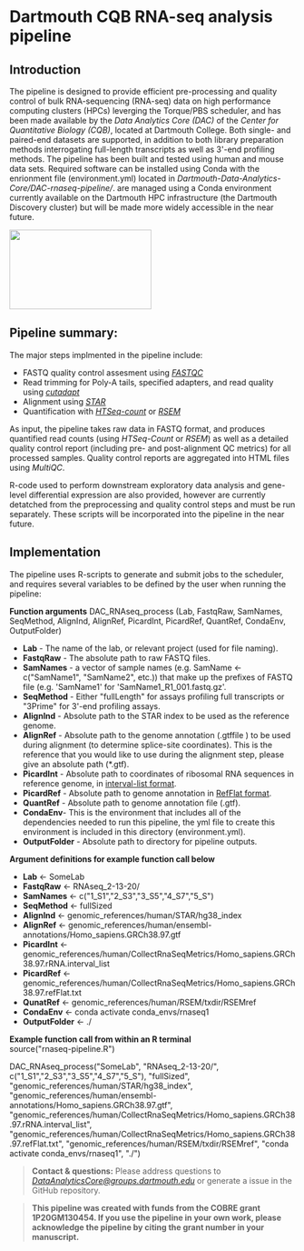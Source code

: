 # Dartmouth CQB RNA-seq analysis pipeline

## Introduction 
The pipeline is designed to provide efficient pre-processing and quality control of bulk RNA-sequencing (RNA-seq) data on high performance computing clusters (HPCs) leverging the Torque/PBS scheduler, and has been made available by the *Data Analytics Core (DAC)* of the *Center for Quantitative Biology (CQB)*, located at Dartmouth College. Both single- and paired-end datasets are supported, in addition to both library preparation methods interrogating full-length transcripts as well as 3'-end profiling methods. The pipeline has been built and tested using human and mouse data sets. Required software can be installed using Conda with the enrionment file (environment.yml) located in *Dartmouth-Data-Analytics-Core/DAC-rnaseq-pipeline/*. are managed using a Conda environment currently available on the Dartmouth HPC infrastructure (the Dartmouth Discovery cluster) but will be made more widely accessible in the near future. 

<img src="logo.jpg" width="250" height="140" >

## Pipeline summary:
The major steps implmented in the pipeline include: 

- FASTQ quality control assesment using [*FASTQC*](https://www.bioinformatics.babraham.ac.uk/projects/fastqc/)
- Read trimming for Poly-A tails, specified adapters, and read quality using [*cutadapt*](https://cutadapt.readthedocs.io/en/stable/)
- Alignment using [*STAR*](https://github.com/alexdobin/STAR)
- Quantification with [*HTSeq-count*](https://htseq.readthedocs.io/en/release_0.11.1/count.html) or [*RSEM*](https://deweylab.github.io/RSEM/)

As input, the pipeline takes raw data in FASTQ format, and produces quantified read counts (using *HTSeq-Count* or *RSEM*) as well as a detailed quality control report (including pre- and post-alignment QC metrics) for all processed samples. Quality control reports are aggregated into HTML files using *MultiQC*. 

R-code used to perform downstream exploratory data analysis and gene-level differential expression are also provided, however are currently detatched from the preprocessing and quality control steps and must be run separately. These scripts will be incorporated into the pipeline in the near future. 

## Implementation
The pipeline uses R-scripts to generate and submit jobs to the scheduler, and requires several variables to be defined by the user when running the pipeline: 

**Function arguments**
DAC_RNAseq_process (Lab, FastqRaw, SamNames, SeqMethod, AlignInd, AlignRef, PicardInt, PicardRef, QuantRef, CondaEnv, OutputFolder)   

* **Lab** - The name of the lab, or relevant project (used for file naming).
* **FastqRaw** - The absolute path to raw FASTQ files.
* **SamNames** - a vector of sample names (e.g. SamName <- c("SamName1", "SamName2", etc.)) that make up the prefixes of FASTQ file (e.g. 'SamName1' for 'SamName1_R1_001.fastq.gz'.
* **SeqMethod** - Either "fullLength" for assays profiling full transcripts or "3Prime" for 3'-end profiling assays. 
* **AlignInd** - Absolute path to the STAR index to be used as the reference genome. 
* **AlignRef** - Absolute path to the genome annotation (.gtffile ) to be used during alignment (to determine splice-site coordinates).
This is the reference that you would like to use during the alignment step, please give an absolute path (*.gtf).
* **PicardInt** - Absolute path to coordinates of ribosomal RNA sequences in reference genome, in [interval-list format](https://gatk.broadinstitute.org/hc/en-us/articles/360035531852-Intervals-and-interval-lists).
* **PicardRef** - Absolute path to genome annotation in [RefFlat format](https://gatk.broadinstitute.org/hc/en-us/articles/360040509431-CollectRnaSeqMetrics-Picard-).
* **QuantRef** - Absolute path to genome annotation file (.gtf). 
* **CondaEnv**- This is the environment that includes all of the dependencies needed to run this pipeline, the yml file to create this environment is included in this directory (environment.yml).
* **OutputFolder** - Absolute path to directory for pipeline outputs.

**Argument definitions for example function call below**
* **Lab** <- SomeLab
* **FastqRaw** <- RNAseq_2-13-20/
* **SamNames** <- c("1_S1","2_S3","3_S5","4_S7","5_S")
* **SeqMethod** <- fullSized
* **AlignInd** <- genomic_references/human/STAR/hg38_index
* **AlignRef** <- genomic_references/human/ensembl-annotations/Homo_sapiens.GRCh38.97.gtf
* **PicardInt** <- genomic_references/human/CollectRnaSeqMetrics/Homo_sapiens.GRCh38.97.rRNA.interval_list
* **PicardRef** <- genomic_references/human/CollectRnaSeqMetrics/Homo_sapiens.GRCh38.97.refFlat.txt
* **QunatRef** <- genomic_references/human/RSEM/txdir/RSEMref
* **CondaEnv** <- conda activate conda_envs/rnaseq1
* **OutputFolder** <- ./

**Example function call from within an R terminal**   
source("rnaseq-pipeline.R")

DAC_RNAseq_process("SomeLab", "RNAseq_2-13-20/", c("1_S1","2_S3","3_S5","4_S7","5_S"), "fullSized", "genomic_references/human/STAR/hg38_index", "genomic_references/human/ensembl-annotations/Homo_sapiens.GRCh38.97.gtf", "genomic_references/human/CollectRnaSeqMetrics/Homo_sapiens.GRCh38.97.rRNA.interval_list", "genomic_references/human/CollectRnaSeqMetrics/Homo_sapiens.GRCh38.97.refFlat.txt", "genomic_references/human/RSEM/txdir/RSEMref", "conda activate conda_envs/rnaseq1", "./")


> **Contact & questions:** 
> Please address questions to *DataAnalyticsCore@groups.dartmouth.edu* or generate a issue in the GitHub repository. 

> **This pipeline was created with funds from the COBRE grant **1P20GM130454**. 
> If you use the pipeline in your own work, please acknowledge the pipeline by citing the grant number in your manuscript.**

